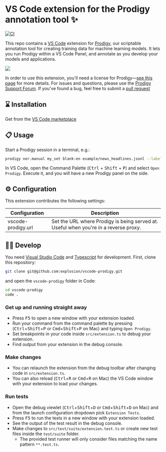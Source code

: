 # VS Code extension for the Prodigy annotation tool ✨

[![CI](https://github.com/explosion/vscode-prodigy/actions/workflows/ci.yml/badge.svg)](https://github.com/explosion/vscode-prodigy/actions/workflows/ci.yml)

This repo contains a [VS Code](https://code.visualstudio.com/) extension for
[Prodigy](https://prodi.gy), our scriptable annotation tool for creating
training data for machine learning models. It lets you run Prodigy within a VS
Code Panel, and annotate as you develop your models and applications. 

![](assets/preview.gif)

In order to use this extension, you'll need a license for Prodigy&mdash;[see
this page](https://prodi.gy/buy) for more details. For issues and questions,
please use the [Prodigy Support Forum](https://support.prodi.gy/).  If you've
found a bug, feel free to submit a [pull
request](https://github.com/explosion/vscode-prodigy/pulls)


## ⌛️ Installation

Get from the [VS Code marketplace](https://marketplace.visualstudio.com/items?itemName=Explosion.vscode-prodigy)

## 📋 Usage

Start a Prodigy session in a terminal, e.g.: 

```bash
prodigy ner.manual my_set blank:en example/news_headlines.jsonl --label PERSON,ORG,PRODUCT
```

In VS Code, open the Command Palette (<kbd>Ctrl</kbd> + <kbd>Shift</kbd> + <kbd>P</kbd>)
and select `Open Prodigy`. Execute it, and you will have a new Prodigy panel on the side.

## ⚙ Configuration

This extension contributes the following settings:

| Configuration      | Description                                                                          |
|--------------------|--------------------------------------------------------------------------------------|
| vscode-prodigy.url | Set the URL where Prodigy is being served at. Useful when you're in a reverse proxy. |

## 👩‍💻 Develop

You need [Visual Studio Code](https://code.visualstudio.com/) and
[Typescript](https://www.typescriptlang.org/) for development. First, clone this
repository:

```bash
git clone git@github.com:explosion/vscode-prodigy.git
```

and open the `vscode-prodigy` folder in Code:

```bash
cd vscode-prodigy
code .
```

### Get up and running straight away

* Press <kbd>F5</kbd> to open a new window with your extension loaded.
* Run your command from the command palette by pressing (<kbd>Ctrl</kbd>+<kbd>Shift</kbd>+<kbd>P</kbd> or <kbd>Cmd</kbd>+<kbd>Shift</kbd>+<kbd>P</kbd> on Mac) and typing `Open Prodigy`.
* Set breakpoints in your code inside `src/extension.ts` to debug your extension.
* Find output from your extension in the debug console.

### Make changes

* You can relaunch the extension from the debug toolbar after changing code in `src/extension.ts`.
* You can also reload (<kbd>Ctrl</kbd>+<kbd>R</kbd> or <kbd>Cmd</kbd>+<kbd>R</kbd> on Mac) the VS Code window with your extension to load your changes.

### Run tests

* Open the debug viewlet (<kbd>Ctrl</kbd>+<kbd>Shift</kbd>+<kbd>D</kbd> or <kbd>Cmd</kbd>+<kbd>Shift</kbd>+<kbd>D</kbd> on Mac) and from the launch configuration dropdown pick `Extension Tests`.
* Press <kbd>F5</kbd> to run the tests in a new window with your extension loaded.
* See the output of the test result in the debug console.
* Make changes to `src/test/suite/extension.test.ts` or create new test files inside the `test/suite` folder.
  * The provided test runner will only consider files matching the name pattern `**.test.ts`.
